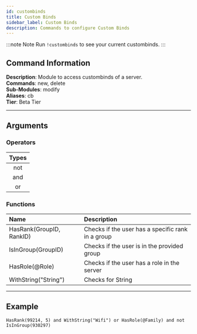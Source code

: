 ```yaml
---
id: custombinds
title: Custom Binds
sidebar_label: Custom Binds
description: Commands to configure Custom Binds
---
```


:::note Note
Run `!custombinds` to see your current custombinds.
:::

## Command Information

**Description**: Module to access custombinds of a server.  
**Commands**: new, delete  
**Sub-Modules**: modify  
**Aliases**: cb  
**Tier**: Beta Tier
___

## Arguments

### Operators

| Types |
| :---: | 
| not |  
| and |  
| or |  

### Functions

| Name  | Description |
| :---- | :---- |
| HasRank\(GroupID, RankID\) | Checks if the user has a specific rank in a group |
| IsInGroup\(GroupID\) | Checks if the user is in the provided group |
| HasRole\(@Role\) | Checks if the user has a role in the server |
| WithString\("String"\) | Checks for String |

___

## Example

```text
HasRank(99214, 5) and WithString("Wifi") or HasRole(@Family) and not IsInGroup(930297)
```
